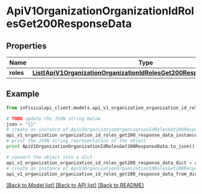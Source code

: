 # ApiV1OrganizationOrganizationIdRolesGet200ResponseData


## Properties
Name | Type | Description | Notes
------------ | ------------- | ------------- | -------------
**roles** | [**List[ApiV1OrganizationOrganizationIdRolesGet200ResponseDataRolesInner]**](ApiV1OrganizationOrganizationIdRolesGet200ResponseDataRolesInner.md) |  | 

## Example

```python
from infisicalapi_client.models.api_v1_organization_organization_id_roles_get200_response_data import ApiV1OrganizationOrganizationIdRolesGet200ResponseData

# TODO update the JSON string below
json = "{}"
# create an instance of ApiV1OrganizationOrganizationIdRolesGet200ResponseData from a JSON string
api_v1_organization_organization_id_roles_get200_response_data_instance = ApiV1OrganizationOrganizationIdRolesGet200ResponseData.from_json(json)
# print the JSON string representation of the object
print ApiV1OrganizationOrganizationIdRolesGet200ResponseData.to_json()

# convert the object into a dict
api_v1_organization_organization_id_roles_get200_response_data_dict = api_v1_organization_organization_id_roles_get200_response_data_instance.to_dict()
# create an instance of ApiV1OrganizationOrganizationIdRolesGet200ResponseData from a dict
api_v1_organization_organization_id_roles_get200_response_data_from_dict = ApiV1OrganizationOrganizationIdRolesGet200ResponseData.from_dict(api_v1_organization_organization_id_roles_get200_response_data_dict)
```
[[Back to Model list]](../README.md#documentation-for-models) [[Back to API list]](../README.md#documentation-for-api-endpoints) [[Back to README]](../README.md)


